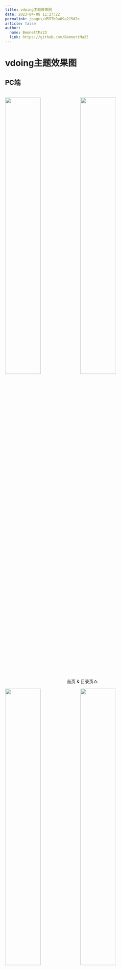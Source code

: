 ```yaml
---
title: vdoing主题效果图
date: 2023-04-08 11:27:22
permalink: /pages/d557b9a89a215d2e
article: false
author:
  name: BennettMa23
  link: https://github.com/BennettMa23
---
```


# vdoing主题效果图

## PC端

<br/>
<img src="https://jsd.cdn.zzko.cn/gh/BennettMa23/image_store/blog/20230408125410.png" style="width:48%;"/>
<img src="https://jsd.cdn.zzko.cn/gh/BennettMa23/image_store/blog/20230408120138.png"  style="width:48%;" />
<p align="center">首页 & 目录页△</p>
<img src="https://jsd.cdn.zzko.cn/gh/BennettMa23/image_store/blog/20230408120144.png"  style="width:48%;" />
<img src="https://jsd.cdn.zzko.cn/gh/BennettMa23/image_store/blog/20230408120145.png"  style="width:48%;" />
<p align="center">文章详情页 & 时间轴页△</p>

## 首页个性化大图

<br/>
<img src="https://jsd.cdn.zzko.cn/gh/BennettMa23/image_store/blog/20230408125412.png" />
<p align="center">首页个性化大图△</p>

## 深色模式和阅读模式

<br/>
<img src="https://jsd.cdn.zzko.cn/gh/BennettMa23/image_store/blog/20230408125408.png"  style="width:48%;" />
<img src="https://jsd.cdn.zzko.cn/gh/BennettMa23/image_store/blog/20230408120139.png"  style="width:48%;" />
<p align="center">深色模式△</p>
<img src="https://jsd.cdn.zzko.cn/gh/BennettMa23/image_store/blog/20230408125409.png"  style="width:48%;" />
<img src="https://jsd.cdn.zzko.cn/gh/BennettMa23/image_store/blog/20230408120143.png"  style="width:48%;" />
<p align="center">阅读模式△</p>

## 移动端

<br/>
<img src="https://jsd.cdn.zzko.cn/gh/BennettMa23/image_store/blog/20230408120606.png" style="width:24%;" />
<img src="https://jsd.cdn.zzko.cn/gh/BennettMa23/image_store/blog/20230408120147.png" style="width:24%;" />
<img src="https://jsd.cdn.zzko.cn/gh/BennettMa23/image_store/blog/20230408120148.png" style="width:24%;" />
<img src="https://jsd.cdn.zzko.cn/gh/BennettMa23/image_store/blog/20230408130831.png" style="width:24%;" />
<p align="center">移动端效果△</p>

<style scoped>
    /* .content__default img{border: 1px solid #ccc;} */
</style>
